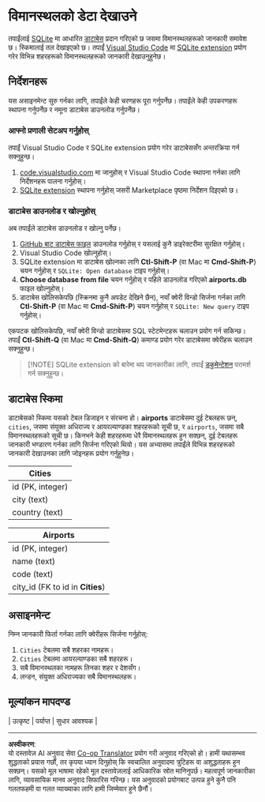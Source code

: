 <!--
CO_OP_TRANSLATOR_METADATA:
{
  "original_hash": "2f2d7693f28e4b2675f275e489dc5aac",
  "translation_date": "2025-08-27T16:44:37+00:00",
  "source_file": "2-Working-With-Data/05-relational-databases/assignment.md",
  "language_code": "ne"
}
-->
# विमानस्थलको डेटा देखाउने

तपाईंलाई [SQLite](https://sqlite.org/index.html) मा आधारित [डाटाबेस](https://raw.githubusercontent.com/Microsoft/Data-Science-For-Beginners/main/2-Working-With-Data/05-relational-databases/airports.db) प्रदान गरिएको छ जसमा विमानस्थलहरूको जानकारी समावेश छ। स्किमालाई तल देखाइएको छ। तपाईं [Visual Studio Code](https://code.visualstudio.com?WT.mc_id=academic-77958-bethanycheum) मा [SQLite extension](https://marketplace.visualstudio.com/items?itemName=alexcvzz.vscode-sqlite&WT.mc_id=academic-77958-bethanycheum) प्रयोग गरेर विभिन्न शहरहरूको विमानस्थलहरूको जानकारी देखाउनुहुनेछ।

## निर्देशनहरू

यस असाइनमेन्ट सुरु गर्नका लागि, तपाईंले केही चरणहरू पूरा गर्नुपर्नेछ। तपाईंले केही उपकरणहरू स्थापना गर्नुपर्नेछ र नमूना डाटाबेस डाउनलोड गर्नुपर्नेछ।

### आफ्नो प्रणाली सेटअप गर्नुहोस्

तपाईं Visual Studio Code र SQLite extension प्रयोग गरेर डाटाबेससँग अन्तरक्रिया गर्न सक्नुहुन्छ।

1. [code.visualstudio.com](https://code.visualstudio.com?WT.mc_id=academic-77958-bethanycheum) मा जानुहोस् र Visual Studio Code स्थापना गर्नका लागि निर्देशनहरू पालना गर्नुहोस्।
1. [SQLite extension](https://marketplace.visualstudio.com/items?itemName=alexcvzz.vscode-sqlite&WT.mc_id=academic-77958-bethanycheum) स्थापना गर्नुहोस् जसरी Marketplace पृष्ठमा निर्देशन दिइएको छ।

### डाटाबेस डाउनलोड र खोल्नुहोस्

अब तपाईंले डाटाबेस डाउनलोड र खोल्नु पर्नेछ।

1. [GitHub बाट डाटाबेस फाइल](https://raw.githubusercontent.com/Microsoft/Data-Science-For-Beginners/main/2-Working-With-Data/05-relational-databases/airports.db) डाउनलोड गर्नुहोस् र यसलाई कुनै डाइरेक्टरीमा सुरक्षित गर्नुहोस्।
1. Visual Studio Code खोल्नुहोस्।
1. SQLite extension मा डाटाबेस खोल्नका लागि **Ctl-Shift-P** (वा Mac मा **Cmd-Shift-P**) चयन गर्नुहोस् र `SQLite: Open database` टाइप गर्नुहोस्।
1. **Choose database from file** चयन गर्नुहोस् र पहिले डाउनलोड गरिएको **airports.db** फाइल खोल्नुहोस्।
1. डाटाबेस खोलिसकेपछि (स्क्रिनमा कुनै अपडेट देखिने छैन), नयाँ क्वेरी विन्डो सिर्जना गर्नका लागि **Ctl-Shift-P** (वा Mac मा **Cmd-Shift-P**) चयन गर्नुहोस् र `SQLite: New query` टाइप गर्नुहोस्।

एकपटक खोलिसकेपछि, नयाँ क्वेरी विन्डो डाटाबेसमा SQL स्टेटमेन्टहरू चलाउन प्रयोग गर्न सकिन्छ। तपाईं **Ctl-Shift-Q** (वा Mac मा **Cmd-Shift-Q**) कमाण्ड प्रयोग गरेर डाटाबेसमा क्वेरीहरू चलाउन सक्नुहुन्छ।

> [!NOTE] SQLite extension को बारेमा थप जानकारीका लागि, तपाईं [डकुमेन्टेशन](https://marketplace.visualstudio.com/items?itemName=alexcvzz.vscode-sqlite&WT.mc_id=academic-77958-bethanycheum) परामर्श गर्न सक्नुहुन्छ।

## डाटाबेस स्किमा

डाटाबेसको स्किमा यसको टेबल डिजाइन र संरचना हो। **airports** डाटाबेसमा दुई टेबलहरू छन्, `cities`, जसमा संयुक्त अधिराज्य र आयरल्याण्डका शहरहरूको सूची छ, र `airports`, जसमा सबै विमानस्थलहरूको सूची छ। किनभने केही शहरहरूमा धेरै विमानस्थलहरू हुन सक्छन्, दुई टेबलहरू जानकारी भण्डारण गर्नका लागि सिर्जना गरिएको थियो। यस अभ्यासमा तपाईंले विभिन्न शहरहरूको जानकारी देखाउनका लागि जोइनहरू प्रयोग गर्नुहुनेछ।

| Cities           |
| ---------------- |
| id (PK, integer) |
| city (text)      |
| country (text)   |

| Airports                         |
| -------------------------------- |
| id (PK, integer)                 |
| name (text)                      |
| code (text)                      |
| city_id (FK to id in **Cities**) |

## असाइनमेन्ट

निम्न जानकारी फिर्ता गर्नका लागि क्वेरीहरू सिर्जना गर्नुहोस्:

1. `Cities` टेबलमा सबै शहरका नामहरू।
1. `Cities` टेबलमा आयरल्याण्डका सबै शहरहरू।
1. सबै विमानस्थलका नामहरू तिनका शहर र देशसँग।
1. लन्डन, संयुक्त अधिराज्यका सबै विमानस्थलहरू।

## मूल्यांकन मापदण्ड

| उत्कृष्ट | पर्याप्त | सुधार आवश्यक |

---

**अस्वीकरण**:  
यो दस्तावेज़ AI अनुवाद सेवा [Co-op Translator](https://github.com/Azure/co-op-translator) प्रयोग गरी अनुवाद गरिएको हो। हामी यथासम्भव शुद्धताको प्रयास गर्छौं, तर कृपया ध्यान दिनुहोस् कि स्वचालित अनुवादमा त्रुटिहरू वा अशुद्धताहरू हुन सक्छन्। यसको मूल भाषामा रहेको मूल दस्तावेज़लाई आधिकारिक स्रोत मानिनुपर्छ। महत्वपूर्ण जानकारीका लागि, व्यावसायिक मानव अनुवाद सिफारिस गरिन्छ। यस अनुवादको प्रयोगबाट उत्पन्न हुने कुनै पनि गलतफहमी वा गलत व्याख्याका लागि हामी जिम्मेवार हुने छैनौं।